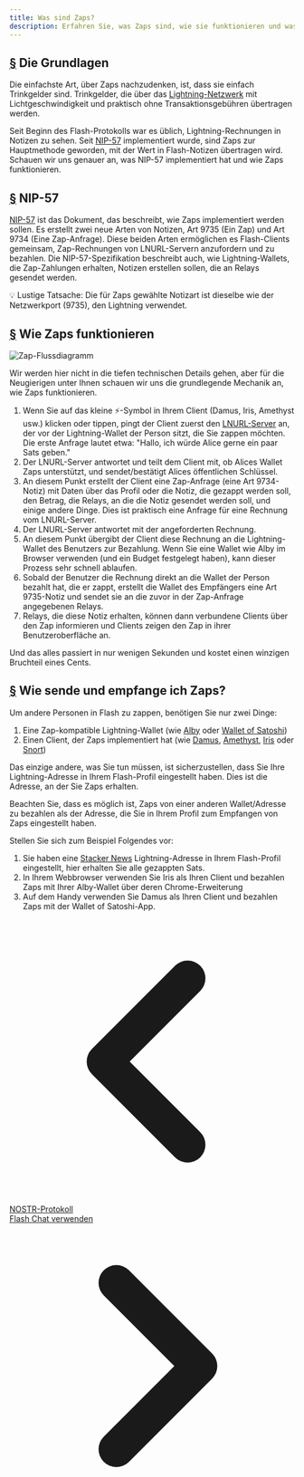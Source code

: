 ```yaml
---
title: Was sind Zaps?
description: Erfahren Sie, was Zaps sind, wie sie funktionieren und was Sie benötigen, um sie in Ihrem Flash-Client zu verwenden.
---
```


## [§](#die-grundlagen) Die Grundlagen

Die einfachste Art, über Zaps nachzudenken, ist, dass sie einfach Trinkgelder sind. Trinkgelder, die über das [Lightning-Netzwerk](https://www.investopedia.com/terms/l/lightning-network.asp) mit Lichtgeschwindigkeit und praktisch ohne Transaktionsgebühren übertragen werden.

Seit Beginn des Flash-Protokolls war es üblich, Lightning-Rechnungen in Notizen zu sehen. Seit [NIP-57](https://github.com/flash-protocol/nips/blob/master/57.md) implementiert wurde, sind Zaps zur Hauptmethode geworden, mit der Wert in Flash-Notizen übertragen wird. Schauen wir uns genauer an, was NIP-57 implementiert hat und wie Zaps funktionieren.

## [§](#nip-57) NIP-57

[NIP-57](https://github.com/flash-protocol/nips/blob/master/57.md) ist das Dokument, das beschreibt, wie Zaps implementiert werden sollen. Es erstellt zwei neue Arten von Notizen, Art 9735 (Ein Zap) und Art 9734 (Eine Zap-Anfrage). Diese beiden Arten ermöglichen es Flash-Clients gemeinsam, Zap-Rechnungen von LNURL-Servern anzufordern und zu bezahlen. Die NIP-57-Spezifikation beschreibt auch, wie Lightning-Wallets, die Zap-Zahlungen erhalten, Notizen erstellen sollen, die an Relays gesendet werden.

💡 Lustige Tatsache: Die für Zaps gewählte Notizart ist dieselbe wie der Netzwerkport (9735), den Lightning verwendet.

## [§](#wie-zaps-funktionieren) Wie Zaps funktionieren

![Zap-Flussdiagramm](/images/zap-flow.webp)

Wir werden hier nicht in die tiefen technischen Details gehen, aber für die Neugierigen unter Ihnen schauen wir uns die grundlegende Mechanik an, wie Zaps funktionieren.

1. Wenn Sie auf das kleine ⚡-Symbol in Ihrem Client (Damus, Iris, Amethyst usw.) klicken oder tippen, pingt der Client zuerst den [LNURL-Server](https://thebitcoinmanual.com/articles/what-is-ln-url-and-how-does-it-work/) an, der vor der Lightning-Wallet der Person sitzt, die Sie zappen möchten. Die erste Anfrage lautet etwa: "Hallo, ich würde Alice gerne ein paar Sats geben."
1. Der LNURL-Server antwortet und teilt dem Client mit, ob Alices Wallet Zaps unterstützt, und sendet/bestätigt Alices öffentlichen Schlüssel.
1. An diesem Punkt erstellt der Client eine Zap-Anfrage (eine Art 9734-Notiz) mit Daten über das Profil oder die Notiz, die gezappt werden soll, den Betrag, die Relays, an die die Notiz gesendet werden soll, und einige andere Dinge. Dies ist praktisch eine Anfrage für eine Rechnung vom LNURL-Server.
1. Der LNURL-Server antwortet mit der angeforderten Rechnung.
1. An diesem Punkt übergibt der Client diese Rechnung an die Lightning-Wallet des Benutzers zur Bezahlung. Wenn Sie eine Wallet wie Alby im Browser verwenden (und ein Budget festgelegt haben), kann dieser Prozess sehr schnell ablaufen.
1. Sobald der Benutzer die Rechnung direkt an die Wallet der Person bezahlt hat, die er zappt, erstellt die Wallet des Empfängers eine Art 9735-Notiz und sendet sie an die zuvor in der Zap-Anfrage angegebenen Relays.
1. Relays, die diese Notiz erhalten, können dann verbundene Clients über den Zap informieren und Clients zeigen den Zap in ihrer Benutzeroberfläche an.

Und das alles passiert in nur wenigen Sekunden und kostet einen winzigen Bruchteil eines Cents.

## [§](#wie-senden-und-empfangen) Wie sende und empfange ich Zaps?

Um andere Personen in Flash zu zappen, benötigen Sie nur zwei Dinge:

1. Eine Zap-kompatible Lightning-Wallet (wie [Alby](https://getalby.com/) oder [Wallet of Satoshi](https://www.walletofsatoshi.com/))
1. Einen Client, der Zaps implementiert hat (wie [Damus](/de/guides/damus), [Amethyst](/de/guides/amethyst), [Iris](/de/guides/iris) oder [Snort](https://snort.social))

Das einzige andere, was Sie tun müssen, ist sicherzustellen, dass Sie Ihre Lightning-Adresse in Ihrem Flash-Profil eingestellt haben. Dies ist die Adresse, an der Sie Zaps erhalten.

Beachten Sie, dass es möglich ist, Zaps von einer anderen Wallet/Adresse zu bezahlen als der Adresse, die Sie in Ihrem Profil zum Empfangen von Zaps eingestellt haben.

Stellen Sie sich zum Beispiel Folgendes vor:

1. Sie haben eine [Stacker News](https://stacker.news/) Lightning-Adresse in Ihrem Flash-Profil eingestellt, hier erhalten Sie alle gezappten Sats.
1. In Ihrem Webbrowser verwenden Sie Iris als Ihren Client und bezahlen Zaps mit Ihrer Alby-Wallet über deren Chrome-Erweiterung
1. Auf dem Handy verwenden Sie Damus als Ihren Client und bezahlen Zaps mit der Wallet of Satoshi-App.

<!-- Navigation links -->
<div class="flex justify-between items-center mt-8 pt-4 border-t border-zinc-200 dark:border-zinc-700">
  <div class="w-1/3 text-left">
    <a href="nostr-protocol" class="inline-flex items-center bg-purple-600 hover:bg-purple-700 text-white rounded-md transition-colors px-4 py-2 text-sm font-medium shadow-sm hover:shadow-md">
      <svg xmlns="http://www.w3.org/2000/svg" class="h-6 w-6 mr-2" fill="none" viewBox="0 0 24 24" stroke="currentColor">
        <path stroke-linecap="round" stroke-linejoin="round" stroke-width="3" d="M15 19l-7-7 7-7" />
      </svg>
      NOSTR-Protokoll
    </a>
  </div>
  <div class="w-1/3 text-center">
    <!-- Optional center content -->
  </div>
  <div class="w-1/3 text-right">
    <a href="guides/chat" class="inline-flex items-center bg-purple-600 hover:bg-purple-700 text-white rounded-md transition-colors px-4 py-2 text-sm font-medium shadow-sm hover:shadow-md">
      Flash Chat verwenden
      <svg xmlns="http://www.w3.org/2000/svg" class="h-6 w-6 ml-2" fill="none" viewBox="0 0 24 24" stroke="currentColor">
        <path stroke-linecap="round" stroke-linejoin="round" stroke-width="3" d="M9 5l7 7-7 7" />
      </svg>
    </a>
  </div>
</div>